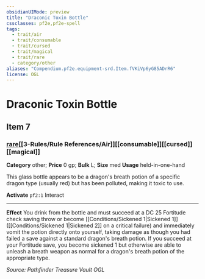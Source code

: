 ```yaml
---
obsidianUIMode: preview
title: "Draconic Toxin Bottle"
cssclasses: pf2e,pf2e-spell
tags:
  - trait/air
  - trait/consumable
  - trait/cursed
  - trait/magical
  - trait/rare
  - category/other
aliases: "Compendium.pf2e.equipment-srd.Item.fVKiVp6yG85ADrR6"
license: OGL
---
```

# Draconic Toxin Bottle
## Item 7
### [rare](rare "Rare Rarity Trait")[[3-Rules/Rule References/Air]][[consumable]][[cursed]][[magical]]

**Category** other; 
**Price** 0 gp; 
**Bulk** L; **Size** med
**Usage** held-in-one-hand

This glass bottle appears to be a dragon's breath potion of a specific dragon type (usually red) but has been polluted, making it toxic to use.

**Activate** `pf2:1` Interact

* * *

**Effect** You drink from the bottle and must succeed at a DC 25 Fortitude check saving throw or become [[Conditions/Sickened 1|Sickened 1]] ([[Conditions/Sickened 1|Sickened 2]] on a critical failure) and immediately vomit the potion directly onto yourself, taking damage as though you had failed a save against a standard dragon's breath potion. If you succeed at your Fortitude save, you become sickened 1 but otherwise are able to unleash a breath weapon as normal for a dragon's breath potion of the appropriate type.

*Source: Pathfinder Treasure Vault*
*OGL*